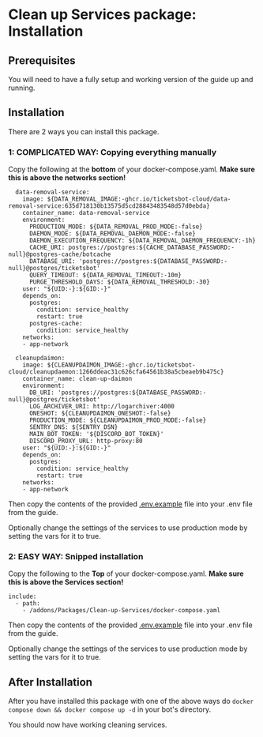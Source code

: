 # Clean up Services package: Installation

## Prerequisites

You will need to have a fully setup and working version of the guide up and running.


## Installation
There are 2 ways you can install this package.

### 1: COMPLICATED WAY: Copying everything manually

Copy the following at the **bottom** of your docker-compose.yaml. **Make sure this is above the networks section!**

```
  data-removal-service:
    image: ${DATA_REMOVAL_IMAGE:-ghcr.io/ticketsbot-cloud/data-removal-service:635d718130b13575d5cd28843483548d57d0ebda}
    container_name: data-removal-service
    environment:
      PRODUCTION_MODE: ${DATA_REMOVAL_PROD_MODE:-false}
      DAEMON_MODE: ${DATA_REMOVAL_DAEMON_MODE:-false}
      DAEMON_EXECUTION_FREQUENCY: ${DATA_REMOVAL_DAEMON_FREQUENCY:-1h}
      CACHE_URI: postgres://postgres:${CACHE_DATABASE_PASSWORD:-null}@postgres-cache/botcache
      DATABASE_URI: 'postgres://postgres:${DATABASE_PASSWORD:-null}@postgres/ticketsbot'
      QUERY_TIMEOUT: ${DATA_REMOVAL_TIMEOUT:-10m}
      PURGE_THRESHOLD_DAYS: ${DATA_REMOVAL_THRESHOLD:-30}
    user: "${UID:-}:${GID:-}"
    depends_on:
      postgres:
        condition: service_healthy
        restart: true
      postgres-cache:
        condition: service_healthy
    networks:
    - app-network

  cleanupdaimon:
    image: ${CLEANUPDAIMON_IMAGE:-ghcr.io/ticketsbot-cloud/cleanupdaemon:1266ddeac31c626cfa64561b38a5cbeaeb9b475c}
    container_name: clean-up-daimon
    environment:
      DB_URI: 'postgres://postgres:${DATABASE_PASSWORD:-null}@postgres/ticketsbot'
      LOG_ARCHIVER_URI: http://logarchiver:4000
      ONESHOT: ${CLEANUPDAIMON_ONESHOT:-false}
      PRODUCTION_MODE: ${CLEANUPDAIMON_PROD_MODE:-false}
      SENTRY_DNS: ${SENTRY_DSN}
      MAIN_BOT_TOKEN: '${DISCORD_BOT_TOKEN}'
      DISCORD_PROXY_URL: http-proxy:80
    user: "${UID:-}:${GID:-}"
    depends_on:
      postgres:
        condition: service_healthy
        restart: true
    networks:
    - app-network
```

Then copy the contents of the provided [.env.example](./.env.example) file into your .env file from the guide.

Optionally change the settings of the services to use production mode by setting the vars for it to true.


### 2: EASY WAY: Snipped installation

Copy the following to the **Top** of your docker-compose.yaml. **Make sure this is above the Services section!**

```
include:
  - path:
    - /addons/Packages/Clean-up-Services/docker-compose.yaml
```

Then copy the contents of the provided [.env.example](./.env.example) file into your .env file from the guide.

Optionally change the settings of the services to use production mode by setting the vars for it to true.

## After Installation

After you have installed this package with one of the above ways do `docker compose down && docker compose up -d` in your bot's directory.

You should now have working cleaning services.